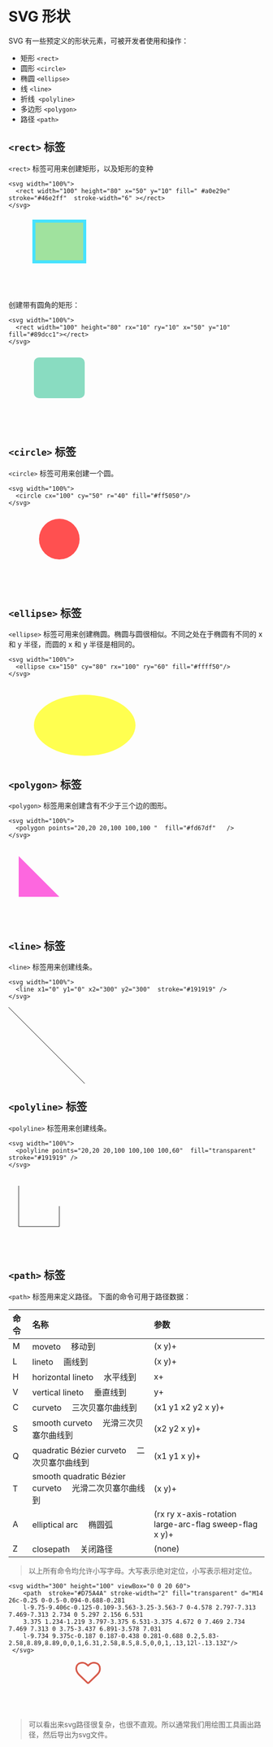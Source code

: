 # SVG 形状
SVG 有一些预定义的形状元素，可被开发者使用和操作：

* 矩形 `<rect>`
* 圆形 `<circle>`
* 椭圆 `<ellipse>`
*  线 `<line>`
* 折线` <polyline>`
* 多边形 `<polygon>`
* 路径 `<path>`


## `<rect>` 标签
`<rect>` 标签可用来创建矩形，以及矩形的变种
```
<svg width="100%">
  <rect width="100" height="80" x="50" y="10" fill=" #a0e29e" stroke="#46e2ff"  stroke-width="6" ></rect>
</svg>
```
<svg width="100%">
  <rect width="100" height="80" x="50" y="10" fill=" #a0e29e" stroke="#46e2ff"  stroke-width="6" ></rect>
</svg>



创建带有圆角的矩形：
```
<svg width="100%">
  <rect width="100" height="80" rx="10" ry="10" x="50" y="10" fill="#89dcc1"></rect>
</svg>
```
<svg width="100%">
  <rect width="100" height="80" rx="10" ry="10" x="50" y="10" fill="#89dcc1"></rect>
</svg>



## `<circle>` 标签
`<circle>` 标签可用来创建一个圆。
```
<svg width="100%">
  <circle cx="100" cy="50" r="40" fill="#ff5050"/>
</svg>
```
<svg width="100%">
  <circle cx="100" cy="50" r="40" fill="#ff5050"/>
</svg>


## `<ellipse>` 标签
`<ellipse>` 标签可用来创建椭圆。椭圆与圆很相似。不同之处在于椭圆有不同的 x 和 y 半径，而圆的 x 和 y 半径是相同的。
```
<svg width="100%">
  <ellipse cx="150" cy="80" rx="100" ry="60" fill="#ffff50"/>
</svg>
```
<svg width="100%">
  <ellipse cx="150" cy="80" rx="100" ry="60" fill="#ffff50"/>
</svg>

## `<polygon>` 标签
`<polygon>` 标签用来创建含有不少于三个边的图形。
```
<svg width="100%">
  <polygon points="20,20 20,100 100,100 "  fill="#fd67df"   />
</svg>
```
<svg width="100%">
  <polygon points="20,20 20,100 100,100 "  fill="#fd67df"   />
</svg>

## `<line>` 标签
`<line>` 标签用来创建线条。
```
<svg width="100%">
  <line x1="0" y1="0" x2="300" y2="300"  stroke="#191919" />
</svg>
```
<svg width="100%">
  <line x1="0" y1="0" x2="300" y2="300"  stroke="#191919" />
</svg>

## `<polyline>` 标签
`<polyline>` 标签用来创建线条。
```
<svg width="100%">
  <polyline points="20,20 20,100 100,100 100,60"  fill="transparent"  stroke="#191919" />
</svg>
```
<svg width="100%">
  <polyline points="20,20 20,100 100,100 100,60"  fill="transparent"  stroke="#191919" />
</svg>


## `<path>` 标签
`<path>` 标签用来定义路径。
下面的命令可用于路径数据：

| 命令        | 名称           | 参数  |
|:------------- |:-------------|:-----|
| M     | moveto  移动到 | (x y)+ |
| L     | lineto  画线到      |   	(x y)+ |
| H | horizontal lineto  水平线到    |    x+ |
| V     | vertical lineto  垂直线到 | y+ |
| C     | curveto  三次贝塞尔曲线到    |   (x1 y1 x2 y2 x y)+ |
| S | smooth curveto  光滑三次贝塞尔曲线到    |    (x2 y2 x y)+ |
| Q     | quadratic Bézier curveto  二次贝塞尔曲线到 | (x1 y1 x y)+ |
| T     | smooth quadratic Bézier curveto  光滑二次贝塞尔曲线到      |   (x y)+ |
| A | elliptical arc  椭圆弧    |    (rx ry x-axis-rotation large-arc-flag sweep-flag x y)+ |
| Z | closepath  关闭路径     |    (none) |
>  以上所有命令均允许小写字母。大写表示绝对定位，小写表示相对定位。

```
<svg width="300" height="100" viewBox="0 0 20 60">
    <path  stroke="#D75A4A" stroke-width="2" fill="transparent" d="M14 26c-0.25 0-0.5-0.094-0.688-0.281
    l-9.75-9.406c-0.125-0.109-3.563-3.25-3.563-7 0-4.578 2.797-7.313 7.469-7.313 2.734 0 5.297 2.156 6.531
    3.375 1.234-1.219 3.797-3.375 6.531-3.375 4.672 0 7.469 2.734 7.469 7.313 0 3.75-3.437 6.891-3.578 7.031
    l-9.734 9.375c-0.187 0.187-0.438 0.281-0.688 0.2,5.83-2.58,8.89,8.89,0,0,1,6.31,2.58,8.5,8.5,0,0,1,.13,12l-.13.13Z"/>
 </svg>
```
<svg width="300" height="100" viewBox="0 0 20 60">
    <path  stroke="#D75A4A" stroke-width="2" fill="transparent" d="M14 26c-0.25 0-0.5-0.094-0.688-0.281l-9.75-9.406c-0.125-0.109-3.563-3.25-3.563-7 0-4.578 2.797-7.313 7.469-7.313 2.734 0 5.297 2.156 6.531 3.375 1.234-1.219 3.797-3.375 6.531-3.375 4.672 0 7.469 2.734 7.469 7.313 0 3.75-3.437 6.891-3.578 7.031l-9.734 9.375c-0.187 0.187-0.438 0.281-0.688 0.281z"/>
</svg>


> 可以看出来svg路径很复杂，也很不直观。所以通常我们用绘图工具画出路径，然后导出为svg文件。

